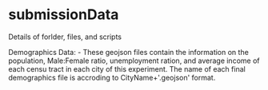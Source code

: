 # submissionData

Details of forlder, files, and scripts

Demographics Data:
    - These geojson files contain the information on the population, Male:Female ratio, unemployment ration, and average income of each censu tract in each city of this experiment. The name of each final demographics file is accroding to CityName+'.geojson' format.

  
